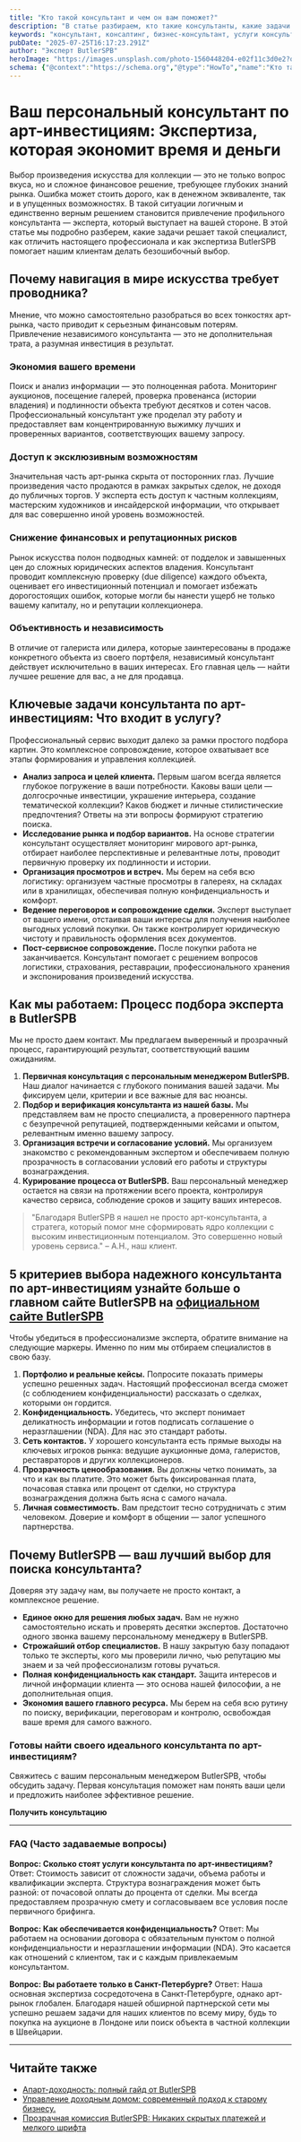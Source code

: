 ```yaml
---
title: "Кто такой консультант и чем он вам поможет?"
description: "В статье разбираем, кто такие консультанты, какие задачи они решают и как выбрать специалиста для бизнеса или личных целей. ButlerSPB поможет найти эксперта."
keywords: "консультант, консалтинг, бизнес-консультант, услуги консультанта, найти эксперта, ButlerSPB, консалтинг в спб"
pubDate: "2025-07-25T16:17:23.291Z"
author: "Эксперт ButlerSPB"
heroImage: "https://images.unsplash.com/photo-1560448204-e02f11c3d0e2?q=80&w=2070&auto=format&fit=crop"
schema: {"@context":"https://schema.org","@type":"HowTo","name":"Кто такой консультант и чем он вам поможет?","description":"В статье разбираем, кто такие консультанты, какие задачи они решают и как выбрать специалиста для бизнеса или личных целей. ButlerSPB поможет найти эксперта.","image":{"@type":"ImageObject","url":"https://images.unsplash.com/photo-1560448204-e02f11c3d0e2?q=80&w=2070&auto=format&fit=crop"},"aggregateRating":{"@type":"AggregateRating","ratingValue":"5.0","reviewCount":809,"bestRating":"5","worstRating":"1"},"publisher":{"@type":"Organization","name":"Блог ButlerSPB","logo":{"@type":"ImageObject","url":"https://butlerspb-blog.netlify.app/favicon.ico"}},"mainEntityOfPage":{"@type":"WebPage","@id":"https://butlerspb-blog.netlify.app/blog/konsultant-po/"}}
---
```

# Ваш персональный консультант по арт-инвестициям: Экспертиза, которая экономит время и деньги

Выбор произведения искусства для коллекции — это не только вопрос вкуса, но и сложное финансовое решение, требующее глубоких знаний рынка. Ошибка может стоить дорого, как в денежном эквиваленте, так и в упущенных возможностях. В такой ситуации логичным и единственно верным решением становится привлечение профильного консультанта — эксперта, который выступает на вашей стороне. В этой статье мы подробно разберем, какие задачи решает такой специалист, как отличить настоящего профессионала и как экспертиза ButlerSPB помогает нашим клиентам делать безошибочный выбор.

## Почему навигация в мире искусства требует проводника?

Мнение, что можно самостоятельно разобраться во всех тонкостях арт-рынка, часто приводит к серьезным финансовым потерям. Привлечение независимого консультанта — это не дополнительная трата, а разумная инвестиция в результат.

### Экономия вашего времени
Поиск и анализ информации — это полноценная работа. Мониторинг аукционов, посещение галерей, проверка провенанса (истории владения) и подлинности объекта требуют десятков и сотен часов. Профессиональный консультант уже проделал эту работу и предоставляет вам концентрированную выжимку лучших и проверенных вариантов, соответствующих вашему запросу.

### Доступ к эксклюзивным возможностям
Значительная часть арт-рынка скрыта от посторонних глаз. Лучшие произведения часто продаются в рамках закрытых сделок, не доходя до публичных торгов. У эксперта есть доступ к частным коллекциям, мастерским художников и инсайдерской информации, что открывает для вас совершенно иной уровень возможностей.

### Снижение финансовых и репутационных рисков
Рынок искусства полон подводных камней: от подделок и завышенных цен до сложных юридических аспектов владения. Консультант проводит комплексную проверку (due diligence) каждого объекта, оценивает его инвестиционный потенциал и помогает избежать дорогостоящих ошибок, которые могли бы нанести ущерб не только вашему капиталу, но и репутации коллекционера.

### Объективность и независимость
В отличие от галериста или дилера, которые заинтересованы в продаже конкретного объекта из своего портфеля, независимый консультант действует исключительно в ваших интересах. Его главная цель — найти лучшее решение для вас, а не для продавца.

## Ключевые задачи консультанта по арт-инвестициям: Что входит в услугу?

Профессиональный сервис выходит далеко за рамки простого подбора картин. Это комплексное сопровождение, которое охватывает все этапы формирования и управления коллекцией.

*   **Анализ запроса и целей клиента.** Первым шагом всегда является глубокое погружение в ваши потребности. Каковы ваши цели — долгосрочные инвестиции, украшение интерьера, создание тематической коллекции? Каков бюджет и личные стилистические предпочтения? Ответы на эти вопросы формируют стратегию поиска.
*   **Исследование рынка и подбор вариантов.** На основе стратегии консультант осуществляет мониторинг мирового арт-рынка, отбирает наиболее перспективные и релевантные лоты, проводит первичную проверку их подлинности и истории.
*   **Организация просмотров и встреч.** Мы берем на себя всю логистику: организуем частные просмотры в галереях, на складах или в хранилищах, обеспечивая полную конфиденциальность и комфорт.
*   **Ведение переговоров и сопровождение сделки.** Эксперт выступает от вашего имени, отстаивая ваши интересы для получения наиболее выгодных условий покупки. Он также контролирует юридическую чистоту и правильность оформления всех документов.
*   **Пост-сервисное сопровождение.** После покупки работа не заканчивается. Консультант помогает с решением вопросов логистики, страхования, реставрации, профессионального хранения и экспонирования произведений искусства.

## Как мы работаем: Процесс подбора эксперта в ButlerSPB

Мы не просто даем контакт. Мы предлагаем выверенный и прозрачный процесс, гарантирующий результат, соответствующий вашим ожиданиям.

1.  **Первичная консультация с персональным менеджером ButlerSPB.** Наш диалог начинается с глубокого понимания вашей задачи. Мы фиксируем цели, критерии и все важные для вас нюансы.
2.  **Подбор и верификация консультанта из нашей базы.** Мы представляем вам не просто специалиста, а проверенного партнера с безупречной репутацией, подтвержденными кейсами и опытом, релевантным именно вашему запросу.
3.  **Организация встречи и согласование условий.** Мы организуем знакомство с рекомендованным экспертом и обеспечиваем полную прозрачность в согласовании условий его работы и структуры вознаграждения.
4.  **Курирование процесса от ButlerSPB.** Ваш персональный менеджер остается на связи на протяжении всего проекта, контролируя качество сервиса, соблюдение сроков и защиту ваших интересов.

> "Благодаря ButlerSPB я нашел не просто арт-консультанта, а стратега, который помог мне сформировать ядро коллекции с высоким инвестиционным потенциалом. Это совершенно новый уровень сервиса." – А.Н., наш клиент.

## 5 критериев выбора надежного консультанта по арт-инвестициям узнайте больше о главном сайте ButlerSPB на <a href="https://butlerspb.ru" target="_blank" rel="nofollow">официальном сайте ButlerSPB</a>

Чтобы убедиться в профессионализме эксперта, обратите внимание на следующие маркеры. Именно по ним мы отбираем специалистов в свою базу.

1.  **Портфолио и реальные кейсы.** Попросите показать примеры успешно решенных задач. Настоящий профессионал всегда сможет (с соблюдением конфиденциальности) рассказать о сделках, которыми он гордится.
2.  **Конфиденциальность.** Убедитесь, что эксперт понимает деликатность информации и готов подписать соглашение о неразглашении (NDA). Для нас это стандарт работы.
3.  **Сеть контактов.** У хорошего консультанта есть прямые выходы на ключевых игроков рынка: ведущие аукционные дома, галеристов, реставраторов и других коллекционеров.
4.  **Прозрачность ценообразования.** Вы должны четко понимать, за что и как вы платите. Это может быть фиксированная плата, почасовая ставка или процент от сделки, но структура вознаграждения должна быть ясна с самого начала.
5.  **Личная совместимость.** Вам предстоит тесно сотрудничать с этим человеком. Доверие и комфорт в общении — залог успешного партнерства.

## Почему ButlerSPB — ваш лучший выбор для поиска консультанта?

Доверяя эту задачу нам, вы получаете не просто контакт, а комплексное решение.

*   **Единое окно для решения любых задач.** Вам не нужно самостоятельно искать и проверять десятки экспертов. Достаточно одного звонка вашему персональному менеджеру в ButlerSPB.
*   **Строжайший отбор специалистов.** В нашу закрытую базу попадают только те эксперты, кого мы проверили лично, чью репутацию мы знаем и за чей профессионализм готовы ручаться.
*   **Полная конфиденциальность как стандарт.** Защита интересов и личной информации клиента — это основа нашей философии, а не дополнительная опция.
*   **Экономия вашего главного ресурса.** Мы берем на себя всю рутину по поиску, верификации, переговорам и контролю, освобождая ваше время для самого важного.

### Готовы найти своего идеального консультанта по арт-инвестициям?
Свяжитесь с вашим персональным менеджером ButlerSPB, чтобы обсудить задачу. Первая консультация поможет нам понять ваши цели и предложить наиболее эффективное решение.

**Получить консультацию**

***

### FAQ (Часто задаваемые вопросы)

**Вопрос: Сколько стоят услуги консультанта по арт-инвестициям?**
Ответ: Стоимость зависит от сложности задачи, объема работы и квалификации эксперта. Структура вознаграждения может быть разной: от почасовой оплаты до процента от сделки. Мы всегда предоставляем прозрачную смету и согласовываем все условия после первичного брифинга.

**Вопрос: Как обеспечивается конфиденциальность?**
Ответ: Мы работаем на основании договора с обязательным пунктом о полной конфиденциальности и неразглашении информации (NDA). Это касается как отношений с клиентом, так и с каждым привлекаемым консультантом.

**Вопрос: Вы работаете только в Санкт-Петербурге?**
Ответ: Наша основная экспертиза сосредоточена в Санкт-Петербурге, однако арт-рынок глобален. Благодаря нашей обширной партнерской сети мы успешно решаем задачи для наших клиентов по всему миру, будь то покупка на аукционе в Лондоне или поиск объекта в частной коллекции в Швейцарии.

---

## Читайте также

*   [Апарт-доходность: полный гайд от ButlerSPB](/blog/apart-dohodnost/)
*   [Управление доходным домом: современный подход к старому бизнесу.](/blog/upravlenie-dohodnym-domom-sovremennyy-podhod-k-staromu-biznesu/)
*   [Прозрачная комиссия ButlerSPB: Никаких скрытых платежей и мелкого шрифта](/blog/prozrachnaya-komissiya-bez-skrytyh-platezhey/)

